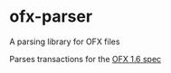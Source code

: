 # ofx-parser
A parsing library for OFX files

Parses transactions for the [OFX 1.6 spec](https://www.ofx.net/downloads/OFX1.6.zip)
